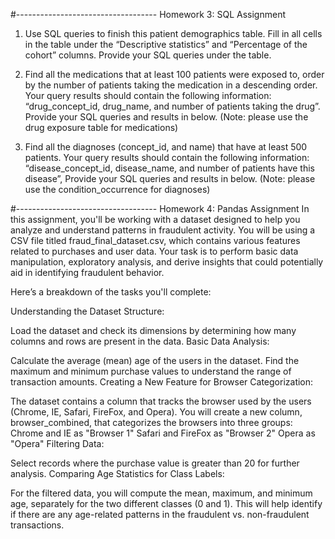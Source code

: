 #-----------------------------------
Homework 3: SQL Assignment

1. Use SQL queries to finish this patient demographics table. Fill in all cells in the table under
the “Descriptive statistics” and “Percentage of the cohort” columns. Provide your SQL queries
under the table.

2. Find all the medications that at least 100 patients were exposed to, order by the number of
patients taking the medication in a descending order. Your query results should contain the
following information: “drug_concept_id, drug_name, and number of patients taking the drug”.
Provide your SQL queries and results in below. (Note: please use the drug exposure table for
medications)

3. Find all the diagnoses (concept_id, and name) that have at least 500 patients. Your query
results should contain the following information: “disease_concept_id, disease_name, and
number of patients have this disease”, Provide your SQL queries and results in below. (Note:
please use the condition_occurrence for diagnoses)


#-----------------------------------
Homework 4: Pandas Assignment
In this assignment, you'll be working with a dataset designed to help you analyze and understand patterns in fraudulent activity. You will be using a CSV file titled fraud_final_dataset.csv, which contains various features related to purchases and user data. Your task is to perform basic data manipulation, exploratory analysis, and derive insights that could potentially aid in identifying fraudulent behavior.

Here’s a breakdown of the tasks you'll complete:

Understanding the Dataset Structure:

Load the dataset and check its dimensions by determining how many columns and rows are present in the data.
Basic Data Analysis:

Calculate the average (mean) age of the users in the dataset.
Find the maximum and minimum purchase values to understand the range of transaction amounts.
Creating a New Feature for Browser Categorization:

The dataset contains a column that tracks the browser used by the users (Chrome, IE, Safari, FireFox, and Opera). You will create a new column, browser_combined, that categorizes the browsers into three groups:
Chrome and IE as "Browser 1"
Safari and FireFox as "Browser 2"
Opera as "Opera"
Filtering Data:

Select records where the purchase value is greater than 20 for further analysis.
Comparing Age Statistics for Class Labels:

For the filtered data, you will compute the mean, maximum, and minimum age, separately for the two different classes (0 and 1). This will help identify if there are any age-related patterns in the fraudulent vs. non-fraudulent transactions.


